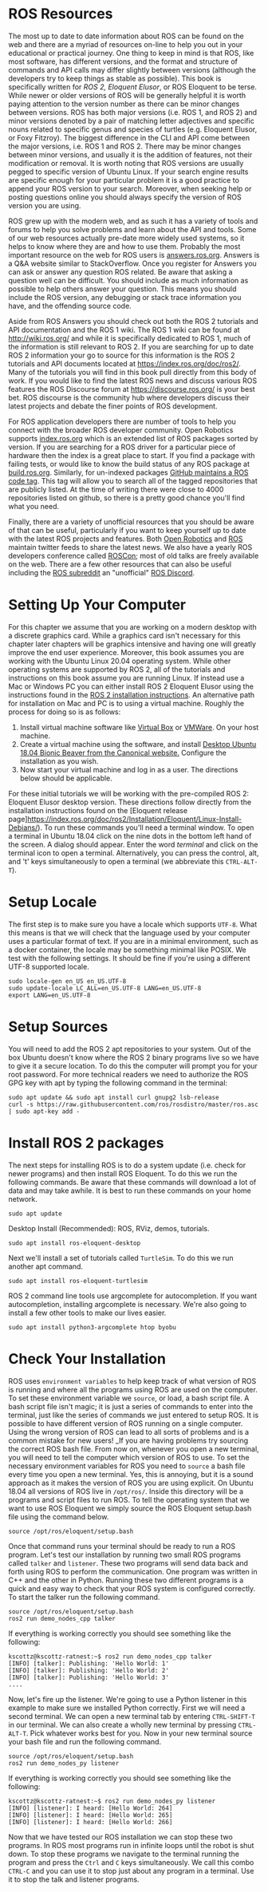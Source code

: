 ROS Resources 
============= 

The most up to date to date information about ROS can be found on the web and
there are a myriad of resources on-line to help you out in your educational or
practical journey. One thing to keep in mind is that ROS, like most software,
has different versions, and the format and structure of commands and API calls
may differ slightly between versions (although the developers try to keep things
as stable as possible). This book is specifically written for _ROS 2, Eloquent
Elusor_, or ROS Eloquent to be terse. While newer or older versions of ROS will
be generally helpful it is worth paying attention to the version number as there
can be minor changes between versions. ROS has both major versions (i.e. ROS
1, and ROS 2) and minor versions denoted by a pair of matching letter adjectives
and specific nouns related to specific genus and species of turtles
(e.g. Eloquent Elusor, or Foxy Fitzroy). The biggest difference in the CLI and
API come between the major versions, i.e. ROS 1 and ROS 2. There may be minor
changes between minor versions, and usually it is the addition of features, not
their modification or removal. It is worth noting that ROS versions are usually
pegged to specific version of Ubuntu Linux. If your search engine results are
specific enough for your particular problem it is a good practice to append your
ROS version to your search. Moreover, when seeking help or posting questions
online you should always specify the version of ROS version you are using. 


ROS grew up with the modern web, and as such it has a variety of tools and
forums to help you solve problems and learn about the API and tools. Some of our
web resources actually pre-date more widely used systems, so it helps to know
where they are and how to use them. Probably the most important resource on the
web for ROS users is [answers.ros.org](http://anwers.ros.org). Answers is a Q&A
website similar to StackOverflow. Once you register for Answers you can ask or
answer any question ROS related. Be aware that asking a question well can be
difficult. You should include as much information as possible to help others
answer your question. This means you should include the ROS version, any
debugging or stack trace information you have, and the offending source code. 

Aside from ROS Answers you should check out both the ROS 2 tutorials and API
documentation and the ROS 1 wiki. The ROS 1 wiki can be found at
[<http://wiki.ros.org/>](http://wiki.ros.org/) and while it is specifically
dedicated to ROS 1, much of the information is still relevant to ROS 2. If you
are searching for up to date ROS 2 information your go to source for this
information is the ROS 2 tutorials and API documents located at 
[<https://index.ros.org/doc/ros2/>](https://index.ros.org/doc/ros2/). Many of
the tutorials you will find in this book pull directly from this body of
work. If you would like to find the latest ROS news and discuss various ROS
features the ROS Discourse forum at
[<https://discourse.ros.org/>](https://discourse.ros.org/) is your best bet. ROS
discourse is the community hub where developers discuss their latest projects
and debate the finer points of ROS development. 

For ROS application developers there are number of tools to help you connect
with the broader ROS developer community. Open Robotics supports
[index.ros.org](https://index.ros.org/) which is an extended list of ROS
packages sorted by version. If you are searching for a ROS driver for a
particular piece of hardware then the index is a great place to start. If you
find a package with failing tests, or would like to know the build status of any
ROS package at [build.ros.org](http://build.ros.org/). Similarly, for un-indexed
packages [GitHub maintains a ROS code
tag](https://github.com/topics/ros?o=desc&s=updated). This tag will allow you to
search all of the tagged repositories that are publicly listed. At the time of
writing there were close to 4000 repositories listed on github, so there is a
pretty good chance you'll find what you need. 


Finally, there are a variety of unofficial resources that you should be aware of
that can be useful, particularly if you want to keep yourself up to date with
the latest ROS projects and features. Both [Open
Robotics](https://twitter.com/openroboticsorg) and
[ROS](https://twitter.com/rosorg) maintain  twitter feeds to share the latest
news. We also have a yearly ROS developers conference called
[ROSCon](https://roscon.ros.org/2020/); most of old talks are freely available
on the web. There are a few other resources that can also be useful including the [ROS
subreddit](https://www.reddit.com/r/ROS/) an "unofficial" [ROS Discord](https://discord.com/invite/HnVcz5a).

Setting Up Your Computer 
===

For this chapter we assume that you are working on a modern desktop with a
discrete graphics card. While a graphics card isn't necessary for this chapter
later chapters will be graphics intensive and having one will greatly improve
the end user experience. Moreover, this book assumes you are working with the
Ubuntu Linux 20.04 operating system. While other operating systems are supported
by ROS 2, all of the tutorials and instructions on this book assume you are
running Linux. If instead use a Mac or Windows PC you can either install ROS 2
Eloquent Elusor using the instructions found in the [ROS 2 installation
instructions](https://index.ros.org/doc/ros2/Installation/Eloquent/). An
alternative path for installation on Mac and PC is to using a virtual
machine. Roughly the process for doing so is as follows:

1. Install virtual machine software like [Virtual
   Box](https://www.virtualbox.org/) or
   [VMWare](https://www.vmware.com/products/workstation-pro.html). On your host
   machine.
1. Create a virtual machine using the software, and install [Desktop Ubuntu 18.04 Bionic
   Beaver from the Canonical website.](https://ubuntu.com/download/desktop)
   Configure the installation as you wish. 
1. Now start your virtual machine and log in as a user. The directions below
   should be applicable. 
   
For these initial tutorials we will be working with the pre-compiled ROS 2:
Eloquent Elusor desktop version. These directions follow directly from the
installation instructions found on the [Eloquent release
page]https://index.ros.org/doc/ros2/Installation/Eloquent/Linux-Install-Debians/). To
run these commands you'll need a terminal window. To open a terminal in Ubuntu
18.04 click on the nine dots in the bottom left hand of the screen. A dialog
should appear. Enter the word _terminal_ and click on the terminal icon to open
a terminal. Alternatively, you can press the control, alt, and 't' keys
simultaneously to open a terminal (we abbreviate this `CTRL-ALT-T`).


Setup Locale
============

The first step is to make sure you have a locale which supports `UTF-8`. What this means is that we
will check that the language used by your computer uses a particular format of
text. If you are in a minimal environment, such as a docker container, the locale may be
something minimal like POSIX. We test with the following settings. It
should be fine if you're using a different UTF-8 supported locale.
 
``` {.sourceCode .bash}
sudo locale-gen en_US en_US.UTF-8
sudo update-locale LC_ALL=en_US.UTF-8 LANG=en_US.UTF-8
export LANG=en_US.UTF-8
```

Setup Sources
=============

You will need to add the ROS 2 apt repositories to your system. Out of the box
Ubuntu doesn't know where the ROS 2 binary programs live so we have to give it a
secure location. To do this the computer will prompt you for your root
password. For more technical readers we need to authorize the ROS GPG key with
apt by typing the following command in the terminal:

``` {.sourceCode .bash}
sudo apt update && sudo apt install curl gnupg2 lsb-release
curl -s https://raw.githubusercontent.com/ros/rosdistro/master/ros.asc | sudo apt-key add -
```


Install ROS 2 packages
======================

The next steps for installing ROS is to do a system update (i.e. check for newer
programs) and then install ROS Eloquent. To do this we run the following
commands. Be aware that these commands will download a lot of data and may take
awhile. It is best to run these commands on your home network. 

``` {.sourceCode .bash}
sudo apt update
```

Desktop Install (Recommended): ROS, RViz, demos, tutorials.

``` {.sourceCode .bash}
sudo apt install ros-eloquent-desktop
```

Next we'll install a set of tutorials called `TurtleSim`. To do this we run
another apt command.

``` {.sourceCode .bash}
sudo apt install ros-eloquent-turtlesim
```

ROS 2 command line tools use argcomplete for autocompletion. If you
want autocompletion, installing argcomplete is necessary. We're also going to
install a few other tools to make our lives easier. 

``` {.sourceCode .bash}
sudo apt install python3-argcomplete htop byobu
```

Check Your Installation
=================

ROS uses `environment variables` to help keep track of what version of ROS is
running and where all the programs using ROS are used on the computer. To set
these environment variable we `source`, or load, a bash script file. A bash
script file isn't magic; it is just a series of commands to enter into the
terminal, just like the series of commands we just entered to setup ROS. It is
possible to have different version of ROS running on a single computer. Using
the wrong version of ROS can lead to all sorts of problems and is a common
mistake for new users! _If you are having problems try sourcing the correct ROS
bash file. From now on, whenever you open a new terminal, you will
need to tell the computer which version of ROS to use. To set the necessary
environment variables for ROS you need to `source` a bash file every time you
open a new terminal. Yes, this is annoying, but it is a sound approach as it
makes the version of ROS you are using explicit. On Ubuntu 18.04 all versions of
ROS live in `/opt/ros/`. Inside this directory will be a programs and script
files to run ROS. To tell the operating system that we want to use ROS Eloquent
we simply source the ROS Eloquent setup.bash file using the command below. 


``` {.sourceCode .bash}
source /opt/ros/eloquent/setup.bash
```

Once that command runs your terminal should be ready to run a ROS program. Let's
test our installation by running two small ROS programs called `talker` and
`listener`. These two programs will send data back and forth using ROS to
perform the communication. One program was written in C++ and the other in
Python. Running these two different programs is a quick and easy way to check
that your ROS system is configured correctly. To start the talker run the following command.  

``` {.sourceCode .bash}
source /opt/ros/eloquent/setup.bash
ros2 run demo_nodes_cpp talker
```

If everything is working correctly you should see something like the following:

``` {.sourceCode .bash}
kscottz@kscottz-ratnest:~$ ros2 run demo_nodes_cpp talker
[INFO] [talker]: Publishing: 'Hello World: 1'
[INFO] [talker]: Publishing: 'Hello World: 2'
[INFO] [talker]: Publishing: 'Hello World: 3'
....
```

Now, let's fire up the listener. We're going to use a Python listener in this
example to make sure we installed Python correctly. First we will need a second terminal. We can
open a new terminal tab by entering `CTRL-SHIFT-T` in our terminal. We can also
create a wholly new terminal by pressing `CTRL-ALT-T`. Pick whatever works best
for you. Now in your new terminal source your bash file and run the following
command. 


``` {.sourceCode .bash}
source /opt/ros/eloquent/setup.bash
ros2 run demo_nodes_py listener
```

If everything is working correctly you should see something like the following:


``` {.sourceCode .bash}
kscottz@kscottz-ratnest:~$ ros2 run demo_nodes_py listener
[INFO] [listener]: I heard: [Hello World: 264]
[INFO] [listener]: I heard: [Hello World: 265]
[INFO] [listener]: I heard: [Hello World: 266]
```

Now that we have tested our ROS installation we can stop these two programs. In
ROS most programs run in infinite loops until the robot is shut down. To stop
these programs we navigate to the terminal running the program and press the
`Ctrl` and `C` keys simultaneously. We call this combo `CTRL-C` and you can use
it to stop just about any program in a terminal. Use it to stop the talk and
listener programs. 
